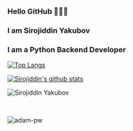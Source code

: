 ### Hello GitHub 👋👋👋

### I am Sirojiddin Yakubov
### I am a Python Backend Developer 


[website]: https://github.com/SirojiddinYokubovTR
[![Top Langs](https://github-readme-stats.vercel.app/api/top-langs/?username=SirojiddinYokubovTR&layout=compact&theme=radical&title_color=0366d6)](https://github.com/anuraghazra/github-readme-stats)

[![Sirojiddin's github stats](https://github-readme-stats.vercel.app/api?username=SirojiddinYokubovTR&count_private=true&include_all_commits&show_icons=true&theme=radical&title_color=0366d6)](https://github.com/anuraghazra/github-readme-stats)

<p align="left"> <img src="https://komarev.com/ghpvc/?username=SirojiddinYokubovTR&color=brightgreen" alt="Sirojiddin Yakubov"/> </p>

<br>

<p><img align="center" src="https://github-readme-streak-stats.herokuapp.com/?user=SirojiddinYokubovTR&theme=radical" alt="adam-pw" /></p>
